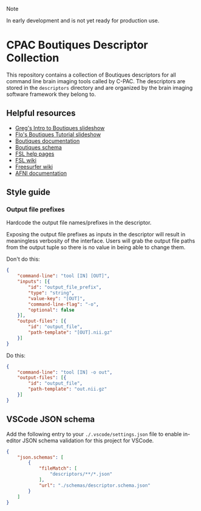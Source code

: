 > [!NOTE]  
> In early development and is not yet ready for production use.

# CPAC Boutiques Descriptor Collection

This repository contains a collection of Boutiques descriptors for all command line brain imaging tools called by C-PAC. The descriptors are stored in the `descriptors` directory and are organized by the brain imaging software framework they belong to.

## Helpful resources

- [Greg's Intro to Boutiques slideshow](https://docs.google.com/presentation/d/17ktohcT1iH6MX1DNklljlHnNaD8YH8u-FauKuopmugY/edit?usp=sharing)
- [Flo's Boutiques Tutorial slideshow](https://docs.google.com/presentation/d/1pVjWzubcoY1WuE0g09xV6K8yx7asklMGJKyMS2rDZ_w/edit?usp=sharing)
- [Boutiques documentation](https://boutiques.github.io/)
- [Boutiques schema](https://github.com/boutiques/boutiques/blob/master/boutiques/schema/descriptor.schema.json)
- [FSL help pages](https://childmindresearch.github.io/help-pages-fsl/)
- [FSL wiki](https://fsl.fmrib.ox.ac.uk/fsl/fslwiki)
- [Freesurfer wiki](https://surfer.nmr.mgh.harvard.edu/fswiki)
- [AFNI documentation](https://afni.nimh.nih.gov/pub/dist/doc/htmldoc/index.html)

## Style guide

### Output file prefixes

Hardcode the output file names/prefixes in the descriptor.

Exposing the output file prefixes as inputs in the descriptor will result in meaningless verbosity of the interface. Users will grab the output file paths from the output tuple so there is no value in being able to change them.

Don't do this:

```json
{
    "command-line": "tool [IN] [OUT]",
    "inputs": [{
        "id": "output_file_prefix",
        "type": "string",
        "value-key": "[OUT]",
        "command-line-flag": "-o",
        "optional": false
    }],
    "output-files": [{
        "id": "output_file",
        "path-template": "[OUT].nii.gz"
    }]
}
```

Do this:

```json
{
    "command-line": "tool [IN] -o out",
    "output-files": [{
        "id": "output_file",
        "path-template": "out.nii.gz"
    }]
}
```

## VSCode JSON schema

Add the following entry to your `./.vscode/settings.json` file to enable in-editor JSON schema validation for this project for VSCode.

```json
{
    "json.schemas": [
        {
            "fileMatch": [
                "descriptors/**/*.json"
            ],
            "url": "./schemas/descriptor.schema.json"
        }
    ]
}
```
